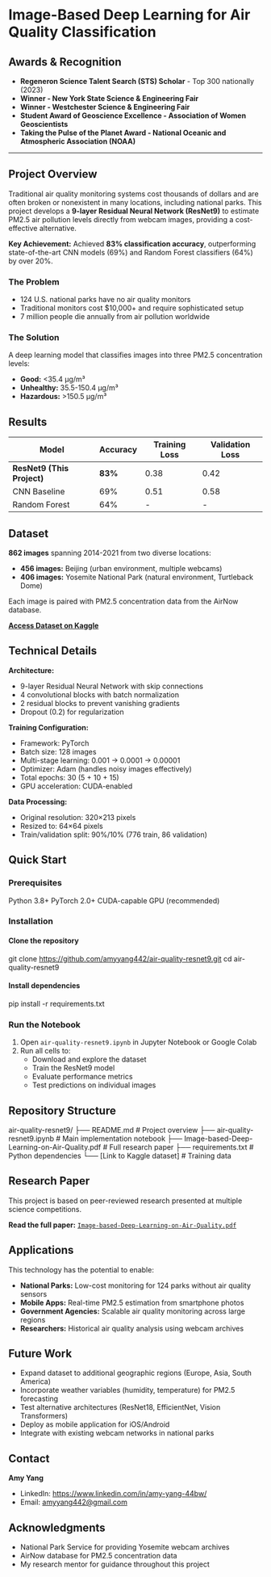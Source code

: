 # Image-Based Deep Learning for Air Quality Classification

## Awards & Recognition

- **Regeneron Science Talent Search (STS) Scholar** - Top 300 nationally (2023)
- **Winner - New York State Science & Engineering Fair**
- **Winner - Westchester Science & Engineering Fair**
- **Student Award of Geoscience Excellence - Association of Women Geoscientists**
- **Taking the Pulse of the Planet Award - National Oceanic and Atmospheric Association (NOAA)**

---

## Project Overview

Traditional air quality monitoring systems cost thousands of dollars and are often broken or nonexistent in many locations, including national parks. This project develops a **9-layer Residual Neural Network (ResNet9)** to estimate PM2.5 air pollution levels directly from webcam images, providing a cost-effective alternative.

**Key Achievement:** Achieved **83% classification accuracy**, outperforming state-of-the-art CNN models (69%) and Random Forest classifiers (64%) by over 20%.

### The Problem
- 124 U.S. national parks have no air quality monitors
- Traditional monitors cost $10,000+ and require sophisticated setup
- 7 million people die annually from air pollution worldwide

### The Solution
A deep learning model that classifies images into three PM2.5 concentration levels:
- **Good:** <35.4 µg/m³
- **Unhealthy:** 35.5-150.4 µg/m³  
- **Hazardous:** >150.5 µg/m³

## Results

| Model | Accuracy | Training Loss | Validation Loss |
|-------|----------|---------------|-----------------|
| **ResNet9 (This Project)** | **83%** | 0.38 | 0.42 |
| CNN Baseline | 69% | 0.51 | 0.58 |
| Random Forest | 64% | - | - |

## Dataset

**862 images** spanning 2014-2021 from two diverse locations:
- **456 images:** Beijing (urban environment, multiple webcams)
- **406 images:** Yosemite National Park (natural environment, Turtleback Dome)

Each image is paired with PM2.5 concentration data from the AirNow database.

**[Access Dataset on Kaggle](https://www.kaggle.com/datasets/amyyang442/airqualityyosemitebeijing)**

## Technical Details

**Architecture:**
- 9-layer Residual Neural Network with skip connections
- 4 convolutional blocks with batch normalization
- 2 residual blocks to prevent vanishing gradients
- Dropout (0.2) for regularization

**Training Configuration:**
- Framework: PyTorch
- Batch size: 128 images
- Multi-stage learning: 0.001 → 0.0001 → 0.00001
- Optimizer: Adam (handles noisy images effectively)
- Total epochs: 30 (5 + 10 + 15)
- GPU acceleration: CUDA-enabled

**Data Processing:**
- Original resolution: 320×213 pixels
- Resized to: 64×64 pixels
- Train/validation split: 90%/10% (776 train, 86 validation)

## Quick Start

### Prerequisites
Python 3.8+
PyTorch 2.0+
CUDA-capable GPU (recommended)

### Installation
#### Clone the repository
git clone https://github.com/amyyang442/air-quality-resnet9.git
cd air-quality-resnet9

#### Install dependencies
pip install -r requirements.txt


### Run the Notebook
1. Open `air-quality-resnet9.ipynb` in Jupyter Notebook or Google Colab
2. Run all cells to:
   - Download and explore the dataset
   - Train the ResNet9 model
   - Evaluate performance metrics
   - Test predictions on individual images

## Repository Structure
air-quality-resnet9/
├── README.md # Project overview
├── air-quality-resnet9.ipynb # Main implementation notebook
├── Image-based-Deep-Learning-on-Air-Quality.pdf # Full research paper
├── requirements.txt # Python dependencies
└── [Link to Kaggle dataset] # Training data

## Research Paper

This project is based on peer-reviewed research presented at multiple science competitions.

**Read the full paper:** [`Image-based-Deep-Learning-on-Air-Quality.pdf`](Image-based-Deep-Learning-on-Air-Quality.pdf)

## Applications

This technology has the potential to enable:
- **National Parks:** Low-cost monitoring for 124 parks without air quality sensors
- **Mobile Apps:** Real-time PM2.5 estimation from smartphone photos
- **Government Agencies:** Scalable air quality monitoring across large regions
- **Researchers:** Historical air quality analysis using webcam archives

## Future Work

- Expand dataset to additional geographic regions (Europe, Asia, South America)
- Incorporate weather variables (humidity, temperature) for PM2.5 forecasting
- Test alternative architectures (ResNet18, EfficientNet, Vision Transformers)
- Deploy as mobile application for iOS/Android
- Integrate with existing webcam networks in national parks

## Contact

**Amy Yang**
- LinkedIn: https://www.linkedin.com/in/amy-yang-44bw/ 
- Email: amyyang442@gmail.com

## Acknowledgments

- National Park Service for providing Yosemite webcam archives
- AirNow database for PM2.5 concentration data
- My research mentor for guidance throughout this project
